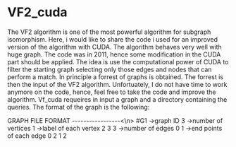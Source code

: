 # VF2_cuda
The VF2 algorithm is one of the most powerful algorithm for subgraph isomorphism.
Here, i would like to share the code i used for an improved version of the algorithm with CUDA.
The algorithm behaves very well with huge graph.
The code was in 2011, hence some modification in the CUDA part should be applied.
The idea is use the computational power of CUDA to filter the starting graph selecting only those edges and nodes that can perform a match. 
In principle a forrest of graphs is obtained. The forrest is then the input of the VF2 algorithm.
Unfortuately, I do not have time to work anymore on the code, hence, feel free to take the code and improve the algorithm.
Vf_cuda requeires in input a graph and a directory containing the queries. The format of the graph is the following:

GRAPH FILE FORMAT<Enter>
-----------------<\n>
   #G1                     ->graph ID<Enter>
   3                       ->number of vertices<Enter>
   1                       ->label of each vertex<Enter>
   2<Enter>
   3<Enter>
   3                       ->number of edges<Enter>
   0 1 	                   ->end points of each edge<Enter>
   0 2<Enter>
   1 2<Enter>

